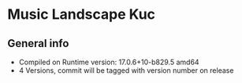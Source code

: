 # Music Landscape Kuc

## General info
* Compiled on Runtime version: 17.0.6+10-b829.5 amd64
* 4 Versions, commit will be tagged with version number on release
